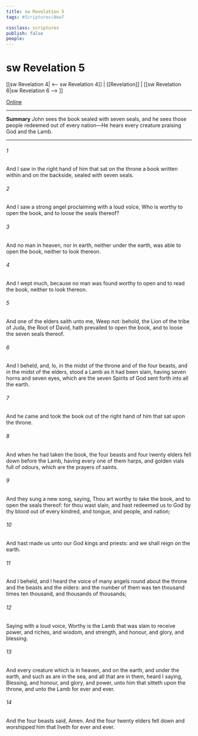 ```yaml
---
title: sw Revelation 5
tags: #Scriptures\NewT

cssclass: scriptures
publish: false
people:
---
```


# sw Revelation 5
[[sw Revelation 4| <-- sw Revelation 4]] | [[Revelation]] | [[sw Revelation 6|sw Revelation 6 --> ]]

[Online](https://churchofjesuschrist.org/study/scriptures/nt/rev/5?lang=eng)

---
__Summary__
John sees the book sealed with seven seals, and he sees those people redeemed out of every nation—He hears every creature praising God and the Lamb.

---
###### 1 
And I saw in the right hand of him that sat on the throne a book written within and on the backside, sealed with seven seals.

###### 2 
And I saw a strong angel proclaiming with a loud voice, Who is worthy to open the book, and to loose the seals thereof?

###### 3 
And no man in heaven, nor in earth, neither under the earth, was able to open the book, neither to look thereon.

###### 4 
And I wept much, because no man was found worthy to open and to read the book, neither to look thereon.

###### 5 
And one of the elders saith unto me, Weep not: behold, the Lion of the tribe of Juda, the Root of David, hath prevailed to open the book, and to loose the seven seals thereof.

###### 6 
And I beheld, and, lo, in the midst of the throne and of the four beasts, and in the midst of the elders, stood a Lamb as it had been slain, having seven horns and seven eyes, which are the seven Spirits of God sent forth into all the earth.

###### 7 
And he came and took the book out of the right hand of him that sat upon the throne.

###### 8 
And when he had taken the book, the four beasts and four  twenty elders fell down before the Lamb, having every one of them harps, and golden vials full of odours, which are the prayers of saints.

###### 9 
And they sung a new song, saying, Thou art worthy to take the book, and to open the seals thereof: for thou wast slain, and hast redeemed us to God by thy blood out of every kindred, and tongue, and people, and nation;

###### 10 
And hast made us unto our God kings and priests: and we shall reign on the earth.

###### 11 
And I beheld, and I heard the voice of many angels round about the throne and the beasts and the elders: and the number of them was ten thousand times ten thousand, and thousands of thousands;

###### 12 
Saying with a loud voice, Worthy is the Lamb that was slain to receive power, and riches, and wisdom, and strength, and honour, and glory, and blessing.

###### 13 
And every creature which is in heaven, and on the earth, and under the earth, and such as are in the sea, and all that are in them, heard I saying, Blessing, and honour, and glory, and power,  unto him that sitteth upon the throne, and unto the Lamb for ever and ever.

###### 14 
And the four beasts said, Amen. And the four  twenty elders fell down and worshipped him that liveth for ever and ever.

